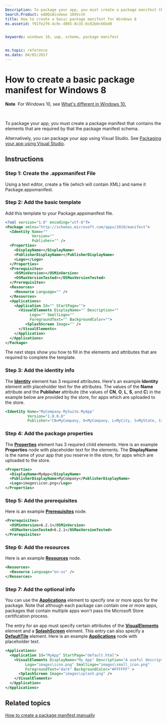```yaml
---
Description: To package your app, you must create a package manifest that contains the elements that are required by that the package manifest schema.
Search.Product: eADQiWindows 10XVcnh
title: How to create a basic package manifest for Windows 8
ms.assetid: f91fe2f6-4c9c-4965-8c35-8c02b0c66bd0


keywords: windows 10, uwp, schema, package manifest


ms.topic: reference
ms.date: 04/05/2017
---
```


# How to create a basic package manifest for Windows 8


**Note**  For Windows 10, see [What's different in Windows 10.](uapmanifestschema/what-s-changed-in-windows-10.md)

 

To package your app, you must create a package manifest that contains the elements that are required by that the package manifest schema.

Alternatively, you can package your app using Visual Studio. See [Packaging your app using Visual Studio](https://msdn.microsoft.com/windows/uwp/packaging/index).

## Instructions

### Step 1: Create the .appxmanifest File

Using a text editor, create a file (which will contain XML) and name it Package.appxmanifest.

### Step 2: Add the basic template

Add this template to your Package.appxmanifest file.

```XML
<?xml version="1.0" encoding="utf-8"?>
<Package xmlns="http://schemas.microsoft.com/appx/2010/manifest">
  <Identity Name="" 
            Version="" 
            Publisher="" />
  <Properties>
    <DisplayName></DisplayName>
    <PublisherDisplayName></PublisherDisplayName>
    <Logo></Logo>
  </Properties>
  <Prerequisites>
    <OSMinVersion></OSMinVersion>
    <OSMaxVersionTested></OSMaxVersionTested>
  </Prerequisites>
  <Resources>
    <Resource Language="" />
  </Resources>
  <Applications>
    <Application Id="" StartPage="">
      <VisualElements DisplayName="" Description=""
           Logo="" SmallLogo=""  
           ForegroundText="" BackgroundColor="">
         <SplashScreen Image="" />
      </VisualElements>
    </Application>
  </Applications>
</Package>
```

The next steps show you how to fill in the elements and attributes that are required to complete the template.

### Step 3: Add the identity info

The [**Identity**](appxmanifestschema/element-identity.md) element has 3 required attributes. Here's an example **Identity** element with placeholder text for the attributes. The values of the **Name** attribute and the **Publisher** attribute (the values of **CN**, **O**, **L**, **S**, and **C**) in the example below are provided by the store, for apps which are uploaded to the store.

```XML
<Identity Name="MyCompany.MySuite.MyApp" 
          Version="1.0.0.0" 
          Publisher="CN=MyCompany, O=MyCompany, L=MyCity, S=MyState, C=MyCountry"/>
```

### Step 4: Add the package properties

The [**Properties**](appxmanifestschema/element-properties.md) element has 3 required child elements. Here is an example **Properties** node with placeholder text for the elements. The **DisplayName** is the name of your app that you reserve in the store, for apps which are uploaded to the store.

```XML
<Properties>
  <DisplayName>MyApp</DisplayName>
  <PublisherDisplayName>MyCompany</PublisherDisplayName>
  <Logo>images\icon.png</Logo>
</Properties>
```

### Step 5: Add the prerequisites

Here is an example [**Prerequisites**](appxmanifestschema/element-prerequisites.md) node.

```XML
<Prerequisites>
  <OSMinVersion>6.2.1</OSMinVersion>
  <OSMaxVersionTested>6.2.1</OSMaxVersionTested>
</Prerequisites>
```

### Step 6: Add the resources

Here is an example [**Resources**](appxmanifestschema/element-resources.md) node.

```XML
<Resources>
  <Resource Language="en-us" />
</Resources>
```

### Step 7: Add the optional info

You can use the [**Applications**](appxmanifestschema/element-applications.md) element to specify one or more apps for the package. Note that although each package can contain one or more apps, packages that contain multiple apps won't pass the Microsoft Store certification process.

The entry for an app must specify certain attributes of the [**VisualElements**](appxmanifestschema/element-visualelements.md) element and a [**SplashScreen**](appxmanifestschema/element-splashscreen.md) element. This entry can also specify a [**DefaultTile**](appxmanifestschema/element-defaulttile.md) element. Here is an example [**Applications**](appxmanifestschema/element-applications.md) node with placeholder text.

```XML
<Applications>
  <Application Id="MyApp" StartPage="default.html">
    <VisualElements DisplayName="My App" Description="A useful description." 
         Logo="images\icon.png" SmallLogo="images\small_icon.png" 
         ForegroundText="dark" BackgroundColor="#FFFFFF" >
      <SplashScreen Image="images\splash.png" />
    </VisualElements>
  </Application>
</Applications>
```

## Related topics


[How to create a package manifest manually](how-to-create-a-package-manifest-manually.md)

 

 



